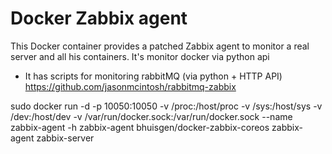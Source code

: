 # Docker Zabbix agent

This Docker container provides a patched Zabbix agent to monitor a real server and all his containers.
It's monitor docker via python api
+ It has scripts for monitoring rabbitMQ (via python + HTTP API)  https://github.com/jasonmcintosh/rabbitmq-zabbix

sudo docker run -d -p 10050:10050 -v /proc:/host/proc -v /sys:/host/sys -v /dev:/host/dev -v /var/run/docker.sock:/var/run/docker.sock --name zabbix-agent -h zabbix-agent bhuisgen/docker-zabbix-coreos zabbix-agent zabbix-server